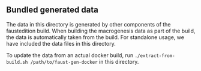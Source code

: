 ## Bundled generated data

The data in this directory is generated by other components of the faustedition build. When building the macrogenesis data as part of the build, the data is automatically taken from the build. For standalone usage, we have included the data files in this directory.

To update the data from an actual docker build, run `./extract-from-build.sh /path/to/faust-gen-docker` in this directory.
